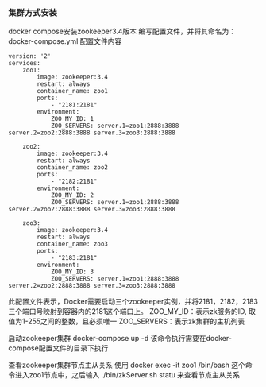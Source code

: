 ### 集群方式安装
docker compose安装zookeeper3.4版本
编写配置文件，并将其命名为：docker-compose.yml
配置文件内容

```text
version: '2'
services:
    zoo1:
        image: zookeeper:3.4
        restart: always
        container_name: zoo1
        ports:
            - "2181:2181"
        environment:
            ZOO_MY_ID: 1
            ZOO_SERVERS: server.1=zoo1:2888:3888 server.2=zoo2:2888:3888 server.3=zoo3:2888:3888

    zoo2:
        image: zookeeper:3.4
        restart: always
        container_name: zoo2
        ports:
            - "2182:2181"
        environment:
            ZOO_MY_ID: 2
            ZOO_SERVERS: server.1=zoo1:2888:3888 server.2=zoo2:2888:3888 server.3=zoo3:2888:3888

    zoo3:
        image: zookeeper:3.4
        restart: always
        container_name: zoo3
        ports:
            - "2183:2181"
        environment:
            ZOO_MY_ID: 3
            ZOO_SERVERS: server.1=zoo1:2888:3888 server.2=zoo2:2888:3888 server.3=zoo3:2888:3888
```

此配置文件表示，Docker需要启动三个zookeeper实例，并将2181，2182，2183三个端口号映射到容器内的2181这个端口上。
ZOO_MY_ID：表示zk服务的ID, 取值为1-255之间的整数，且必须唯一
ZOO_SERVERS：表示zk集群的主机列表

启动zookeeper集群
docker-compose up -d
该命令执行需要在docker-compose配置文件的目录下执行

查看zookeeper集群节点主从关系
使用
docker exec -it zoo1 /bin/bash
这个命令进入zoo1节点中，之后输入
./bin/zkServer.sh statu
来查看节点主从关系